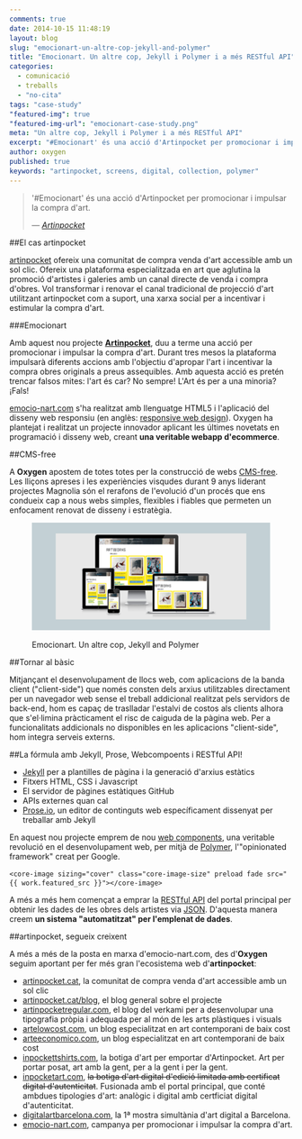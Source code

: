 ```yaml
---
comments: true
date: 2014-10-15 11:48:19
layout: blog
slug: "emocionart-un-altre-cop-jekyll-and-polymer"
title: "Emocionart. Un altre cop, Jekyll i Polymer i a més RESTful API"
categories: 
  - comunicació
  - treballs
  - "no-cita"
tags: "case-study"
"featured-img": true
"featured-img-url": "emocionart-case-study.png"
meta: "Un altre cop, Jekyll i Polymer i a més RESTful API"
excerpt: "#Emocionart' és una acció d'Artinpocket per promocionar i impulsar la compra d'art."
author: oxygen
published: true
keywords: "artinpocket, screens, digital, collection, polymer"
---
```


>'#Emocionart' és una acció d'Artinpocket per promocionar i impulsar la compra d'art.<footer>&mdash; <cite><a href="{{ page.url }}" title="{{ page.title }}">Artinpocket</a></cite></footer>

##El cas artinpocket

[artinpocket](/artipocket-la-comunitat-de-compra-venda-d-art-accessible-amb-un-sol-clic/ "Artinpocket, la comunitat de compra venda d'art accessible amb un sol clic") ofereix una comunitat de compra venda d'art accessible amb un sol clic. Ofereix una plataforma especialitzada en art que aglutina la promoció d'artistes i galeries amb un canal directe de venda i compra d'obres. Vol transformar i renovar el canal tradicional de projecció d'art utilitzant artinpocket com a suport, una xarxa social per a incentivar i estimular la compra d'art.

###Emocionart

Amb aquest nou projecte **[Artinpocket](http://www.artinpocket.cat/)**, duu a terme una acció per promocionar i impulsar la compra d'art. Durant tres mesos la plataforma impulsarà diferents accions amb l'objectiu d'apropar l'art i incentivar la compra obres originals a preus assequibles. Amb aquesta acció es pretén trencar falsos mites: l'art és car? No sempre! L'Art és per a una minoria? ¡Fals!

[emocio-nart.com](http://www.emocio-nart.com/ "#Emocionart &middot; Descubre, emociónate y compra obras de arte ") s'ha realitzat amb llenguatge HTML5 i l'aplicació del disseny web responsiu (en anglès: [responsive web design](http://en.wikipedia.org/wiki/Responsive_web_design "Responsive web desgin - Wikipedia the free encyclopedia")). Oxygen ha plantejat i realitzat un projecte innovador aplicant les últimes novetats en programació i disseny web, creant **una veritable webapp d'ecommerce**.

##CMS-free

A **Oxygen** apostem de totes totes per la construcció de webs [CMS-free](/oxygen-un-web-cms-free). Les lliçons apreses i les experiències visqudes durant 9 anys liderant projectes Magnolia són el rerafons de l'evolució d'un procés que ens condueix cap a nous webs simples, flexibles i fiables que permeten un enfocament renovat de disseny i estratègia.

<figure class="hidden-xs hidden-sm ox_animate_when_almost_visible ox_right-to-left"><img src="/assets/img/emocionart-full-width-snapshot.png" /><figcaption><p>Emocionart. Un altre cop, Jekyll and Polymer</p></figcaption></figure>

##Tornar al bàsic

Mitjançant el desenvolupament de llocs web, com aplicacions de la banda client ("client-side") que només consten dels arxius utilitzables directament per un navegador web sense el treball addicional realitzat pels servidors de back-end, hom es capaç de traslladar l'estalvi de costos als clients alhora que s'el·limina pràcticament el risc de caiguda de la pàgina web. Per a funcionalitats addicionals no disponibles en les aplicacions "client-side", hom integra serveis externs.

##La fórmula amb Jekyll, Prose, Webcompoents i RESTful API!

- [Jekyll](http://jekyllrb.com/ "Jekyll &bull; Simple, blog-aware, static sites") per a plantilles de pàgina i la generació d'arxius estàtics
- Fitxers HTML, CSS i Javascript
- El servidor de pàgines estàtiques GitHub
- APIs externes quan cal
- [Prose.io](http://prose.io/ "Prose &middot; A Content Editor for GitHub"), un editor de continguts web específicament dissenyat per treballar amb Jekyll

En aquest nou projecte emprem de nou [web components](http://webcomponents.org/ "WebComponents.org"), una veritable revolució en el desenvolupament web, per mitjà de [Polymer](http://www.polymer-project.org/ "Welcome - Polymer"), l'"opinionated framework" creat per Google.

<pre><code>&#60;core-image sizing="cover" class="core-image-size" preload fade src="&#123;&#123; work.featured_src &#125;&#125;"&#62;&#60;/core-image&#62;</code></pre>

A més a més hem començat a emprar la [RESTful API](http://en.wikipedia.org/wiki/Representational_state_transfer "Representational state transfer - Wikipedia, the free encyclopedia") del portal principal per obtenir les dades de les obres dels artistes via [JSON](http://en.wikipedia.org/wiki/JSON "JSON - Wikipedia, the free encyclopedia"). D'aquesta manera creem **un sistema "automatitzat" per l'emplenat de dades**. 

##artinpocket, segueix creixent

A més a més de la posta en marxa d'emocio-nart.com, des d'**Oxygen** seguim aportant per fer més gran l'ecosistema web d'**artinpocket**:

- [artinpocket.cat](http://www.artinpocket.cat/), la comunitat de compra venda d'art accessible amb un sol clic
- [artinpocket.cat/blog](http://www.artinpocket.cat/blog/), el blog general sobre el projecte
- [artinpocketregular.com](http://www.artinpocketregular.com/), el blog del verkami per a desenvolupar una tipografia pròpia i adequada per al món de les arts plàstiques i visuals
- [artelowcost.com](http://www.artelowcost.com/), un blog especialitzat en art contemporani de baix cost
- [arteeconomico.com](http://www.arteeconomico.com/), un blog especialitzat en art contemporani de baix cost
- [inpockettshirts.com](http://www.inpockettshirts.com/), la botiga d'art per emportar d'Artinpocket. Art per portar posat, art amb la gent, per a la gent i per la gent.
- [inpocketart.com](http://www.inpocketart.com/), ~~la botiga d'art digital d'edició limitada amb certificat digital d'autenticitat~~. Fusionada amb el portal principal, que conté ambdues tipologies d'art: analògic i digital amb certficiat digital d'autenticitat.
- [digitalartbarcelona.com](http://www.digitalartbarcelona.com/), la 1ª mostra simultània d'art digital a Barcelona.
- [emocio-nart.com](http://www.emocio-nart.com/), campanya per promocionar i impulsar la compra d'art.